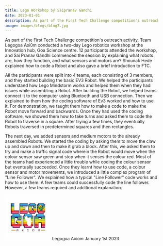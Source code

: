 ```yaml
---
title: Lego Workshop by Saipranav Gandhi
date: 2023-01-01
description: As part of the First Tech Challenge competition's outreach activity, Team Legogoa Axi0m conducted a two-day Lego robotics workshop at the Innovation hub, Goa Science centre. 
image: images/blogs/blog7.jpg
---
```

As part of the First Tech Challenge competition's outreach activity, Team Legogoa Axi0m conducted a two-day Lego robotics workshop at the Innovation hub, Goa Science centre. 
12 participants attended the workshop, and Sai Pranav Gandhi commenced the session by explaining what robots are, how they function, and what sensors and motors are? Shounak Hede explained how to code a Robot and also gave a brief introduction to FTC. 

All the participants were split into 4  teams, each consisting of 3 members, and they started building the basic EV3 Robot. We helped the participants understand how Lego Mindstorm works and helped them when they had issues while assembling a Robot. After building the Robot, we helped teams connect it to the computer using Bluetooth and USB connection. Then we explained to them how the coding software of Ev3 worked and how to use it. For demonstration, we taught them how to make a code to make the Robot move forward and backwards. Once they had used the coding software, we showed them how to take turns and asked them to code the Robot to traverse in a square. After trying a few times, they eventually Robots traversed in predetermined squares and then rectangles.

The next day, we added sensors and medium motors to the already assembled Robots. We started the coding by asking them to move the claw up and down and then to make it grab a block. After this, we asked them to try and make a traffic signal code wherein the Robot would move when the colour sensor saw green and stop when it senses the colour red. Most of the teams had experienced a little trouble while coding the colour sensor but eventually succeeded. Once they learnt how to use code, a colour sensor and motor movements, we introduced a little complex program of "Line Follower". We explained how a typical "Line Follower" code works and how to use them. A few teams could successfully code the line follower. However, a few teams required and additional explanation.

<div class="author">
<img width="30%" class="author-image" src="/images/logo.png"s />
  <span class="author-name">Legogoa Axiom</span>
  <span class="author-divider"></span>
  <span class="author-date">January 1st 2023</span>
</div>